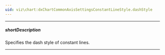 ```yaml
---
uid: viz\chart:dxChartCommonAxisSettingsConstantLineStyle.dashStyle
---
```

---
##### shortDescription
Specifies the dash style of constant lines.

---
<!--
#include dataviz-ref-dashstyle
-->